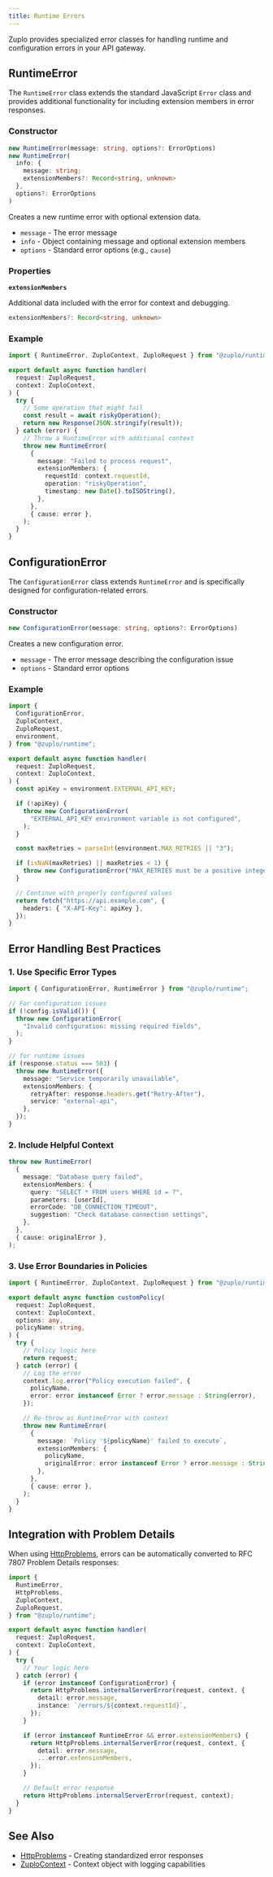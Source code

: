 ```yaml
---
title: Runtime Errors
---
```


Zuplo provides specialized error classes for handling runtime and configuration
errors in your API gateway.

## RuntimeError

The `RuntimeError` class extends the standard JavaScript `Error` class and
provides additional functionality for including extension members in error
responses.

### Constructor

```ts
new RuntimeError(message: string, options?: ErrorOptions)
new RuntimeError(
  info: {
    message: string;
    extensionMembers?: Record<string, unknown>
  },
  options?: ErrorOptions
)
```

Creates a new runtime error with optional extension data.

- `message` - The error message
- `info` - Object containing message and optional extension members
- `options` - Standard error options (e.g., `cause`)

### Properties

**`extensionMembers`**

Additional data included with the error for context and debugging.

```ts
extensionMembers?: Record<string, unknown>
```

### Example

```ts
import { RuntimeError, ZuploContext, ZuploRequest } from "@zuplo/runtime";

export default async function handler(
  request: ZuploRequest,
  context: ZuploContext,
) {
  try {
    // Some operation that might fail
    const result = await riskyOperation();
    return new Response(JSON.stringify(result));
  } catch (error) {
    // Throw a RuntimeError with additional context
    throw new RuntimeError(
      {
        message: "Failed to process request",
        extensionMembers: {
          requestId: context.requestId,
          operation: "riskyOperation",
          timestamp: new Date().toISOString(),
        },
      },
      { cause: error },
    );
  }
}
```

## ConfigurationError

The `ConfigurationError` class extends `RuntimeError` and is specifically
designed for configuration-related errors.

### Constructor

```ts
new ConfigurationError(message: string, options?: ErrorOptions)
```

Creates a new configuration error.

- `message` - The error message describing the configuration issue
- `options` - Standard error options

### Example

```ts
import {
  ConfigurationError,
  ZuploContext,
  ZuploRequest,
  environment,
} from "@zuplo/runtime";

export default async function handler(
  request: ZuploRequest,
  context: ZuploContext,
) {
  const apiKey = environment.EXTERNAL_API_KEY;

  if (!apiKey) {
    throw new ConfigurationError(
      "EXTERNAL_API_KEY environment variable is not configured",
    );
  }

  const maxRetries = parseInt(environment.MAX_RETRIES || "3");

  if (isNaN(maxRetries) || maxRetries < 1) {
    throw new ConfigurationError("MAX_RETRIES must be a positive integer");
  }

  // Continue with properly configured values
  return fetch("https://api.example.com", {
    headers: { "X-API-Key": apiKey },
  });
}
```

## Error Handling Best Practices

### 1. Use Specific Error Types

```ts
import { ConfigurationError, RuntimeError } from "@zuplo/runtime";

// For configuration issues
if (!config.isValid()) {
  throw new ConfigurationError(
    "Invalid configuration: missing required fields",
  );
}

// for runtime issues
if (response.status === 503) {
  throw new RuntimeError({
    message: "Service temporarily unavailable",
    extensionMembers: {
      retryAfter: response.headers.get("Retry-After"),
      service: "external-api",
    },
  });
}
```

### 2. Include Helpful Context

```ts
throw new RuntimeError(
  {
    message: "Database query failed",
    extensionMembers: {
      query: "SELECT * FROM users WHERE id = ?",
      parameters: [userId],
      errorCode: "DB_CONNECTION_TIMEOUT",
      suggestion: "Check database connection settings",
    },
  },
  { cause: originalError },
);
```

### 3. Use Error Boundaries in Policies

```ts
import { RuntimeError, ZuploContext, ZuploRequest } from "@zuplo/runtime";

export default async function customPolicy(
  request: ZuploRequest,
  context: ZuploContext,
  options: any,
  policyName: string,
) {
  try {
    // Policy logic here
    return request;
  } catch (error) {
    // Log the error
    context.log.error("Policy execution failed", {
      policyName,
      error: error instanceof Error ? error.message : String(error),
    });

    // Re-throw as RuntimeError with context
    throw new RuntimeError(
      {
        message: `Policy '${policyName}' failed to execute`,
        extensionMembers: {
          policyName,
          originalError: error instanceof Error ? error.message : String(error),
        },
      },
      { cause: error },
    );
  }
}
```

## Integration with Problem Details

When using [HttpProblems](./http-problems.md), errors can be automatically
converted to RFC 7807 Problem Details responses:

```ts
import {
  RuntimeError,
  HttpProblems,
  ZuploContext,
  ZuploRequest,
} from "@zuplo/runtime";

export default async function handler(
  request: ZuploRequest,
  context: ZuploContext,
) {
  try {
    // Your logic here
  } catch (error) {
    if (error instanceof ConfigurationError) {
      return HttpProblems.internalServerError(request, context, {
        detail: error.message,
        instance: `/errors/${context.requestId}`,
      });
    }

    if (error instanceof RuntimeError && error.extensionMembers) {
      return HttpProblems.internalServerError(request, context, {
        detail: error.message,
        ...error.extensionMembers,
      });
    }

    // Default error response
    return HttpProblems.internalServerError(request, context);
  }
}
```

## See Also

- [HttpProblems](./http-problems.md) - Creating standardized error responses
- [ZuploContext](./zuplo-context.md) - Context object with logging capabilities
